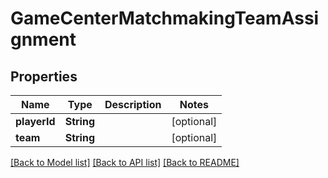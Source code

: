 # GameCenterMatchmakingTeamAssignment

## Properties
Name | Type | Description | Notes
------------ | ------------- | ------------- | -------------
**playerId** | **String** |  | [optional] 
**team** | **String** |  | [optional] 

[[Back to Model list]](../README.md#documentation-for-models) [[Back to API list]](../README.md#documentation-for-api-endpoints) [[Back to README]](../README.md)


